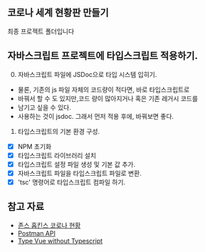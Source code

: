 ## 코로나 세계 현황판 만들기

최종 프로젝트 폴더입니다

## 자바스크립트 프로젝트에 타입스크립트 적용하기.

0. 자바스크립트 파일에 JSDoc으로 타입 시스템 입히기.

- 물론, 기존의 js 파일 자체의 코드량이 적다면, 바로 타입스크립트로
- 바꿔서 할 수 도 있지만,코드 량이 많아지거나 혹은 기존 레거시 코드를
- 남기고 싶을 수 있다.
- 사용하는 것이 jsdoc. 그래서 먼저 적용 후에, 바꿔보면 좋다.

1. 타입스크립트의 기본 환경 구성.

- [x] NPM 초기화
- [x] 타입스크립트 라이브러리 설치
- [x] 타입스크립트 설정 파일 생성 및 기본 값 추가.
- [x] 자바스크립트 파일을 타입스크립트 파일로 변환.
- [x] 'tsc' 명령어로 타입스크립트 컴파일 하기.

## 참고 자료

- [존스 홉킨스 코로나 현황](https://www.arcgis.com/apps/opsdashboard/index.html#/bda7594740fd40299423467b48e9ecf6)
- [Postman API](https://documenter.getpostman.com/view/10808728/SzS8rjbc?version=latest#27454960-ea1c-4b91-a0b6-0468bb4e6712)
- [Type Vue without Typescript](https://blog.usejournal.com/type-vue-without-typescript-b2b49210f0b)
